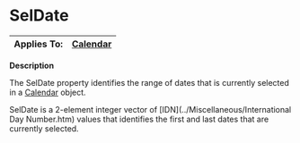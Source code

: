




<h1 class="heading"><span class="name">SelDate</span></h1>

| Applies To: | [Calendar](./calendar.md) |
| --- | ---  |


**Description**


The SelDate property identifies the range of dates that is currently selected in a [Calendar](./calendar.md) object.


SelDate is a 2-element integer vector of [IDN](../Miscellaneous/International Day Number.htm) values that identifies the first and last dates that are currently selected.



